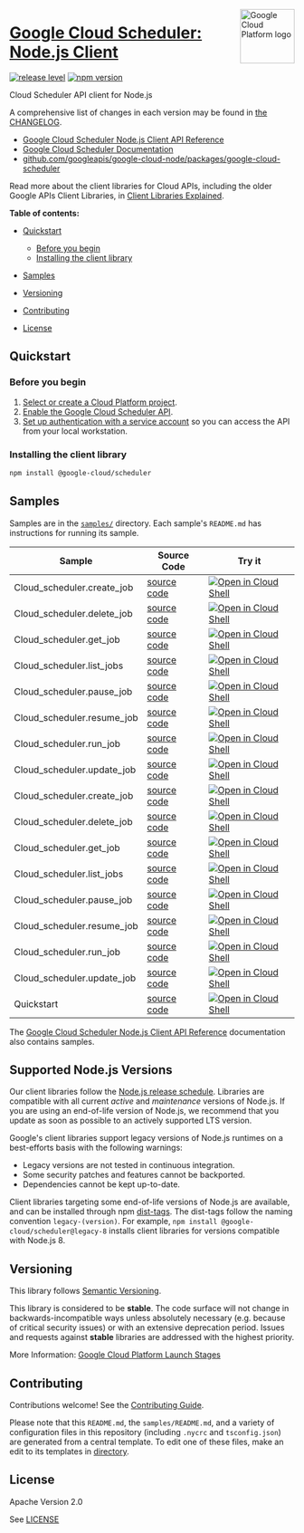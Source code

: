 [//]: # "This README.md file is auto-generated, all changes to this file will be lost."
[//]: # "To regenerate it, use `python -m synthtool`."
<img src="https://avatars2.githubusercontent.com/u/2810941?v=3&s=96" alt="Google Cloud Platform logo" title="Google Cloud Platform" align="right" height="96" width="96"/>

# [Google Cloud Scheduler: Node.js Client](https://github.com/googleapis/google-cloud-node/tree/main/packages/google-cloud-scheduler)

[![release level](https://img.shields.io/badge/release%20level-stable-brightgreen.svg?style=flat)](https://cloud.google.com/terms/launch-stages)
[![npm version](https://img.shields.io/npm/v/@google-cloud/scheduler.svg)](https://www.npmjs.org/package/@google-cloud/scheduler)




Cloud Scheduler API client for Node.js


A comprehensive list of changes in each version may be found in
[the CHANGELOG](https://github.com/googleapis/google-cloud-node/tree/main/packages/google-cloud-scheduler/CHANGELOG.md).

* [Google Cloud Scheduler Node.js Client API Reference][client-docs]
* [Google Cloud Scheduler Documentation][product-docs]
* [github.com/googleapis/google-cloud-node/packages/google-cloud-scheduler](https://github.com/googleapis/google-cloud-node/tree/main/packages/google-cloud-scheduler)

Read more about the client libraries for Cloud APIs, including the older
Google APIs Client Libraries, in [Client Libraries Explained][explained].

[explained]: https://cloud.google.com/apis/docs/client-libraries-explained

**Table of contents:**


* [Quickstart](#quickstart)
  * [Before you begin](#before-you-begin)
  * [Installing the client library](#installing-the-client-library)

* [Samples](#samples)
* [Versioning](#versioning)
* [Contributing](#contributing)
* [License](#license)

## Quickstart

### Before you begin

1.  [Select or create a Cloud Platform project][projects].
1.  [Enable the Google Cloud Scheduler API][enable_api].
1.  [Set up authentication with a service account][auth] so you can access the
    API from your local workstation.

### Installing the client library

```bash
npm install @google-cloud/scheduler
```




## Samples

Samples are in the [`samples/`](https://github.com/googleapis/google-cloud-node/tree/main/packages/google-cloud-scheduler/samples) directory. Each sample's `README.md` has instructions for running its sample.

| Sample                      | Source Code                       | Try it |
| --------------------------- | --------------------------------- | ------ |
| Cloud_scheduler.create_job | [source code](https://github.com/googleapis/google-cloud-node/blob/main/packages/google-cloud-scheduler/samples/generated/v1/cloud_scheduler.create_job.js) | [![Open in Cloud Shell][shell_img]](https://console.cloud.google.com/cloudshell/open?git_repo=https://github.com/googleapis/google-cloud-node&page=editor&open_in_editor=packages/google-cloud-scheduler/samples/generated/v1/cloud_scheduler.create_job.js,packages/google-cloud-scheduler/samples/README.md) |
| Cloud_scheduler.delete_job | [source code](https://github.com/googleapis/google-cloud-node/blob/main/packages/google-cloud-scheduler/samples/generated/v1/cloud_scheduler.delete_job.js) | [![Open in Cloud Shell][shell_img]](https://console.cloud.google.com/cloudshell/open?git_repo=https://github.com/googleapis/google-cloud-node&page=editor&open_in_editor=packages/google-cloud-scheduler/samples/generated/v1/cloud_scheduler.delete_job.js,packages/google-cloud-scheduler/samples/README.md) |
| Cloud_scheduler.get_job | [source code](https://github.com/googleapis/google-cloud-node/blob/main/packages/google-cloud-scheduler/samples/generated/v1/cloud_scheduler.get_job.js) | [![Open in Cloud Shell][shell_img]](https://console.cloud.google.com/cloudshell/open?git_repo=https://github.com/googleapis/google-cloud-node&page=editor&open_in_editor=packages/google-cloud-scheduler/samples/generated/v1/cloud_scheduler.get_job.js,packages/google-cloud-scheduler/samples/README.md) |
| Cloud_scheduler.list_jobs | [source code](https://github.com/googleapis/google-cloud-node/blob/main/packages/google-cloud-scheduler/samples/generated/v1/cloud_scheduler.list_jobs.js) | [![Open in Cloud Shell][shell_img]](https://console.cloud.google.com/cloudshell/open?git_repo=https://github.com/googleapis/google-cloud-node&page=editor&open_in_editor=packages/google-cloud-scheduler/samples/generated/v1/cloud_scheduler.list_jobs.js,packages/google-cloud-scheduler/samples/README.md) |
| Cloud_scheduler.pause_job | [source code](https://github.com/googleapis/google-cloud-node/blob/main/packages/google-cloud-scheduler/samples/generated/v1/cloud_scheduler.pause_job.js) | [![Open in Cloud Shell][shell_img]](https://console.cloud.google.com/cloudshell/open?git_repo=https://github.com/googleapis/google-cloud-node&page=editor&open_in_editor=packages/google-cloud-scheduler/samples/generated/v1/cloud_scheduler.pause_job.js,packages/google-cloud-scheduler/samples/README.md) |
| Cloud_scheduler.resume_job | [source code](https://github.com/googleapis/google-cloud-node/blob/main/packages/google-cloud-scheduler/samples/generated/v1/cloud_scheduler.resume_job.js) | [![Open in Cloud Shell][shell_img]](https://console.cloud.google.com/cloudshell/open?git_repo=https://github.com/googleapis/google-cloud-node&page=editor&open_in_editor=packages/google-cloud-scheduler/samples/generated/v1/cloud_scheduler.resume_job.js,packages/google-cloud-scheduler/samples/README.md) |
| Cloud_scheduler.run_job | [source code](https://github.com/googleapis/google-cloud-node/blob/main/packages/google-cloud-scheduler/samples/generated/v1/cloud_scheduler.run_job.js) | [![Open in Cloud Shell][shell_img]](https://console.cloud.google.com/cloudshell/open?git_repo=https://github.com/googleapis/google-cloud-node&page=editor&open_in_editor=packages/google-cloud-scheduler/samples/generated/v1/cloud_scheduler.run_job.js,packages/google-cloud-scheduler/samples/README.md) |
| Cloud_scheduler.update_job | [source code](https://github.com/googleapis/google-cloud-node/blob/main/packages/google-cloud-scheduler/samples/generated/v1/cloud_scheduler.update_job.js) | [![Open in Cloud Shell][shell_img]](https://console.cloud.google.com/cloudshell/open?git_repo=https://github.com/googleapis/google-cloud-node&page=editor&open_in_editor=packages/google-cloud-scheduler/samples/generated/v1/cloud_scheduler.update_job.js,packages/google-cloud-scheduler/samples/README.md) |
| Cloud_scheduler.create_job | [source code](https://github.com/googleapis/google-cloud-node/blob/main/packages/google-cloud-scheduler/samples/generated/v1beta1/cloud_scheduler.create_job.js) | [![Open in Cloud Shell][shell_img]](https://console.cloud.google.com/cloudshell/open?git_repo=https://github.com/googleapis/google-cloud-node&page=editor&open_in_editor=packages/google-cloud-scheduler/samples/generated/v1beta1/cloud_scheduler.create_job.js,packages/google-cloud-scheduler/samples/README.md) |
| Cloud_scheduler.delete_job | [source code](https://github.com/googleapis/google-cloud-node/blob/main/packages/google-cloud-scheduler/samples/generated/v1beta1/cloud_scheduler.delete_job.js) | [![Open in Cloud Shell][shell_img]](https://console.cloud.google.com/cloudshell/open?git_repo=https://github.com/googleapis/google-cloud-node&page=editor&open_in_editor=packages/google-cloud-scheduler/samples/generated/v1beta1/cloud_scheduler.delete_job.js,packages/google-cloud-scheduler/samples/README.md) |
| Cloud_scheduler.get_job | [source code](https://github.com/googleapis/google-cloud-node/blob/main/packages/google-cloud-scheduler/samples/generated/v1beta1/cloud_scheduler.get_job.js) | [![Open in Cloud Shell][shell_img]](https://console.cloud.google.com/cloudshell/open?git_repo=https://github.com/googleapis/google-cloud-node&page=editor&open_in_editor=packages/google-cloud-scheduler/samples/generated/v1beta1/cloud_scheduler.get_job.js,packages/google-cloud-scheduler/samples/README.md) |
| Cloud_scheduler.list_jobs | [source code](https://github.com/googleapis/google-cloud-node/blob/main/packages/google-cloud-scheduler/samples/generated/v1beta1/cloud_scheduler.list_jobs.js) | [![Open in Cloud Shell][shell_img]](https://console.cloud.google.com/cloudshell/open?git_repo=https://github.com/googleapis/google-cloud-node&page=editor&open_in_editor=packages/google-cloud-scheduler/samples/generated/v1beta1/cloud_scheduler.list_jobs.js,packages/google-cloud-scheduler/samples/README.md) |
| Cloud_scheduler.pause_job | [source code](https://github.com/googleapis/google-cloud-node/blob/main/packages/google-cloud-scheduler/samples/generated/v1beta1/cloud_scheduler.pause_job.js) | [![Open in Cloud Shell][shell_img]](https://console.cloud.google.com/cloudshell/open?git_repo=https://github.com/googleapis/google-cloud-node&page=editor&open_in_editor=packages/google-cloud-scheduler/samples/generated/v1beta1/cloud_scheduler.pause_job.js,packages/google-cloud-scheduler/samples/README.md) |
| Cloud_scheduler.resume_job | [source code](https://github.com/googleapis/google-cloud-node/blob/main/packages/google-cloud-scheduler/samples/generated/v1beta1/cloud_scheduler.resume_job.js) | [![Open in Cloud Shell][shell_img]](https://console.cloud.google.com/cloudshell/open?git_repo=https://github.com/googleapis/google-cloud-node&page=editor&open_in_editor=packages/google-cloud-scheduler/samples/generated/v1beta1/cloud_scheduler.resume_job.js,packages/google-cloud-scheduler/samples/README.md) |
| Cloud_scheduler.run_job | [source code](https://github.com/googleapis/google-cloud-node/blob/main/packages/google-cloud-scheduler/samples/generated/v1beta1/cloud_scheduler.run_job.js) | [![Open in Cloud Shell][shell_img]](https://console.cloud.google.com/cloudshell/open?git_repo=https://github.com/googleapis/google-cloud-node&page=editor&open_in_editor=packages/google-cloud-scheduler/samples/generated/v1beta1/cloud_scheduler.run_job.js,packages/google-cloud-scheduler/samples/README.md) |
| Cloud_scheduler.update_job | [source code](https://github.com/googleapis/google-cloud-node/blob/main/packages/google-cloud-scheduler/samples/generated/v1beta1/cloud_scheduler.update_job.js) | [![Open in Cloud Shell][shell_img]](https://console.cloud.google.com/cloudshell/open?git_repo=https://github.com/googleapis/google-cloud-node&page=editor&open_in_editor=packages/google-cloud-scheduler/samples/generated/v1beta1/cloud_scheduler.update_job.js,packages/google-cloud-scheduler/samples/README.md) |
| Quickstart | [source code](https://github.com/googleapis/google-cloud-node/blob/main/packages/google-cloud-scheduler/samples/quickstart.js) | [![Open in Cloud Shell][shell_img]](https://console.cloud.google.com/cloudshell/open?git_repo=https://github.com/googleapis/google-cloud-node&page=editor&open_in_editor=packages/google-cloud-scheduler/samples/quickstart.js,packages/google-cloud-scheduler/samples/README.md) |



The [Google Cloud Scheduler Node.js Client API Reference][client-docs] documentation
also contains samples.

## Supported Node.js Versions

Our client libraries follow the [Node.js release schedule](https://nodejs.org/en/about/releases/).
Libraries are compatible with all current _active_ and _maintenance_ versions of
Node.js.
If you are using an end-of-life version of Node.js, we recommend that you update
as soon as possible to an actively supported LTS version.

Google's client libraries support legacy versions of Node.js runtimes on a
best-efforts basis with the following warnings:

* Legacy versions are not tested in continuous integration.
* Some security patches and features cannot be backported.
* Dependencies cannot be kept up-to-date.

Client libraries targeting some end-of-life versions of Node.js are available, and
can be installed through npm [dist-tags](https://docs.npmjs.com/cli/dist-tag).
The dist-tags follow the naming convention `legacy-(version)`.
For example, `npm install @google-cloud/scheduler@legacy-8` installs client libraries
for versions compatible with Node.js 8.

## Versioning

This library follows [Semantic Versioning](http://semver.org/).



This library is considered to be **stable**. The code surface will not change in backwards-incompatible ways
unless absolutely necessary (e.g. because of critical security issues) or with
an extensive deprecation period. Issues and requests against **stable** libraries
are addressed with the highest priority.






More Information: [Google Cloud Platform Launch Stages][launch_stages]

[launch_stages]: https://cloud.google.com/terms/launch-stages

## Contributing

Contributions welcome! See the [Contributing Guide](https://github.com/googleapis/google-cloud-node/blob/main/CONTRIBUTING.md).

Please note that this `README.md`, the `samples/README.md`,
and a variety of configuration files in this repository (including `.nycrc` and `tsconfig.json`)
are generated from a central template. To edit one of these files, make an edit
to its templates in
[directory](https://github.com/googleapis/synthtool).

## License

Apache Version 2.0

See [LICENSE](https://github.com/googleapis/google-cloud-node/blob/main/LICENSE)

[client-docs]: https://cloud.google.com/nodejs/docs/reference/scheduler/latest
[product-docs]: https://cloud.google.com/scheduler
[shell_img]: https://gstatic.com/cloudssh/images/open-btn.png
[projects]: https://console.cloud.google.com/project
[billing]: https://support.google.com/cloud/answer/6293499#enable-billing
[enable_api]: https://console.cloud.google.com/flows/enableapi?apiid=cloudscheduler.googleapis.com
[auth]: https://cloud.google.com/docs/authentication/getting-started
